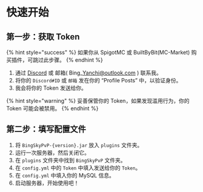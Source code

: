 # 快速开始

## 第一步：获取 Token

{% hint style="success" %}
如果你从 SpigotMC 或 BuiltByBit(MC-Market) 购买插件，可跳过此步骤。
{% endhint %}

1. 通过 [Discord](https://discord.gg/MZ74zFevCD) 或 邮箱( Bing\_Yanchi@outlook.com ) 联系我。
2. 将你的 `Discord#ID` 或 `邮箱`  发在你的 “Profile Posts” 中，以验证身份。
3. 我会将你的 Token 发送给你。

{% hint style="warning" %}
妥善保管你的 Token，如果发现滥用行为，你的 Token 可能会被禁用。
{% endhint %}

## 第二步：填写配置文件

1. 将 `BingSkyPvP-{version}.jar` 放入 `plugins` 文件夹。
2. 运行一次服务器，然后关闭它。
3. 在 `plugins` 文件夹中找到 `BingSkyPvP` 文件夹。
4. 在 `config.yml` 中的 `Token` 中填入发送给你的 `Token`。
5. 在 `config.yml` 中填入你的 MySQL 信息。
6. 启动服务器，开始使用吧！
